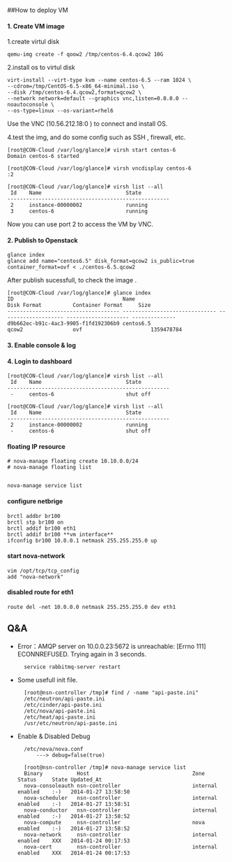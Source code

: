 ##How to deploy VM 
#### 1. Create VM image

1.create virtul disk     
   
	qemu-img create -f qoow2 /tmp/centos-6.4.qcow2 10G

2.install os to virtul disk   
	
    virt-install --virt-type kvm --name centos-6.5 --ram 1024 \ 
    --cdrom=/tmp/CentOS-6.5-x86_64-minimal.iso \
    --disk /tmp/centos-6.4.qcow2,format=qcow2 \
    --network network=default --graphics vnc,listen=0.0.0.0 --noautoconsole \
    --os-type=linux --os-variant=rhel6
    
Use the VNC (10.56.212.18:0 ) to connect and install OS.


4.test the img, and do some config such as  SSH , firewall, etc.
	   
	    
	[root@CON-Cloud /var/log/glance]# virsh start centos-6
	Domain centos-6 started
	
	[root@CON-Cloud /var/log/glance]# virsh vncdisplay centos-6
	:2
	
	[root@CON-Cloud /var/log/glance]# virsh list --all
	 Id    Name                           State
	----------------------------------------------------
	 2     instance-00000002              running
	 3     centos-6                       running
	   

Now you can use port 2 to access the VM by VNC.

#### 2.  Publish to Openstack
	glance index   
	glance add name="centos6.5" disk_format=qcow2 is_public=true container_format=ovf < ./centos-6.5.qcow2

After publish sucessfull, to check the image .

	[root@CON-Cloud /var/log/glance]# glance index
	ID                                   Name                           Disk Format          Container Format     Size
	------------------------------------ ------------------------------ -------------------- -------------------- --------------
	d9b662ec-b91c-4ac3-9905-f1fd192306b9 centos6.5                      qcow2                ovf                      1359478784

#### 3. Enable console & log

#### 4. Login to **dashboard** 
   
	[root@CON-Cloud /var/log/glance]# virsh list --all
	 Id    Name                           State
	----------------------------------------------------
	 -     centos-6                       shut off 
	
	[root@CON-Cloud /var/log/glance]# virsh list --all
	 Id    Name                           State
	----------------------------------------------------
	 2     instance-00000002              running
	 -     centos-6                       shut off
	 


#### floating IP resource
	
	# nova-manage floating create 10.10.0.0/24
	# nova-manage floating list


	nova-manage service list

#### configure netbrige
	
	brctl addbr br100
	brctl stp br100 on
	brctl addif br100 eth1
	brctl addif br100 **vm interface**
	ifconfig br100 10.0.0.1 netmask 255.255.255.0 up

	
#### start nova-network

	vim /opt/tcp/tcp_config
	add "nova-network"
	
#### disabled route for eth1

	route del -net 10.0.0.0 netmask 255.255.255.0 dev eth1
	
	
## Q&A    
* Error：AMQP server on 10.0.0.23:5672 is unreachable: [Errno 111] ECONNREFUSED. Trying again in 3 seconds.

    	service rabbitmq-server restart


* Some usefull init file.    

    	[root@nsn-controller /tmp]# find / -name "api-paste.ini"    
    	/etc/neutron/api-paste.ini   
    	/etc/cinder/api-paste.ini    
    	/etc/nova/api-paste.ini    
    	/etc/heat/api-paste.ini   
    	/usr/etc/neutron/api-paste.ini      

* Enable & Disabled Debug   

    	/etc/nova/nova.conf 
		    ---> debug=false(true)

		[root@nsn-controller /tmp]# nova-manage service list
		Binary           Host                                 Zone             Status     State Updated_At
		nova-consoleauth nsn-controller                       internal         enabled    :-)   2014-01-27 13:58:50
		nova-scheduler   nsn-controller                       internal         enabled    :-)   2014-01-27 13:58:51
		nova-conductor   nsn-controller                       internal         enabled    :-)   2014-01-27 13:58:52
		nova-compute     nsn-controller                       nova             enabled    :-)   2014-01-27 13:58:52
		nova-network     nsn-controller                       internal         enabled    XXX   2014-01-24 00:17:53
		nova-cert        nsn-controller                       internal         enabled    XXX   2014-01-24 00:17:53
